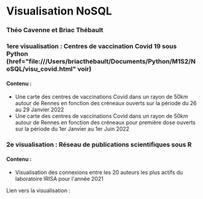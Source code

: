 <h1> Visualisation NoSQL </h1>
<h3> Théo Cavenne et Briac Thébault </h3>

<h3> 1ere visualisation : Centres de vaccination Covid 19 sous Python (<a>href="file:///Users/briacthebault/Documents/Python/M1S2/NoSQL/visu_covid.html"  voir</a>)</h3>

<h4> Contenu : </h4>
<ul>
            <li>Une carte des centres de vaccinations Covid dans un rayon de 50km autour de Rennes en fonction des créneaux ouverts sur la période du 26 au 29 Janvier 2022</li>
            <li>Une carte des centres de vaccinations Covid dans un rayon de 50km autour de Rennes en fonction des créneaux pour première dose ouverts sur la période du 1er Janvier au 1er Juin 2022</li>
        </ul>



            
<h3> 2e visualisation : Réseau de publications scientifiques sous R</h3>
<h4> Contenu : </h4>
<ul>
            <li> Visualisation des connexions entre les 20 auteurs les plus actifs du laboratoire IRISA pour l'année 2021</li>    
</ul>
<p>Lien vers la visualisation : <p>



